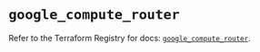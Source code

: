 # `google_compute_router`

Refer to the Terraform Registry for docs: [`google_compute_router`](https://registry.terraform.io/providers/hashicorp/google/6.37.0/docs/resources/compute_router).
